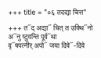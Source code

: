 +++
title = "०६ तदद्या चित्त"

+++
त᳓द् अद्या᳓ चित् त उक्थि᳓नो  
अ᳓नु ष्टुवन्ति पूर्व᳓था  
वृ᳓षपत्नीर् अपो᳓ जया दिवे᳓-दिवे